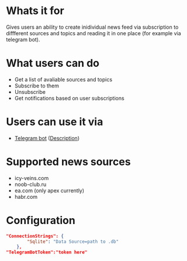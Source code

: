 # Whats it for

Gives users an ability to create inidividual news feed via subscription to diffferent sources and topics and reading it in one place (for example via telegram bot).

# What users can do
 - Get a list of avaliable sources and topics 
 - Subscribe to them
 - Unsubscribe
 - Get notifications based on user subscriptions

# Users can use it via
- [Telegram bot](https://t.me/news_mix_bot) ([Description](/NewsMix/UI/Telegram/Doc.md))

# Supported news sources
- icy-veins.com
- noob-club.ru
- ea.com (only apex currently)
- habr.com

# Configuration

```json
"ConnectionStrings": {
        "Sqlite": "Data Source=path to .db"
    },
"TelegramBotToken":"token here"
```